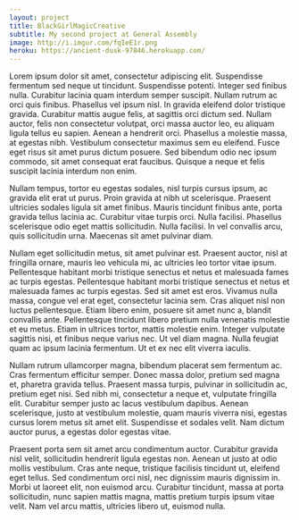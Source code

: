 ```yaml
---
layout: project
title: BlackGirlMagicCreative
subtitle: My second project at General Assembly
image: http://i.imgur.com/fqIeE1r.png
heroku: https://ancient-dusk-97846.herokuapp.com/
---
```


Lorem ipsum dolor sit amet, consectetur adipiscing elit. Suspendisse fermentum sed neque ut tincidunt. Suspendisse potenti. Integer sed finibus nulla. Curabitur lacinia quam interdum semper suscipit. Nullam rutrum ac orci quis finibus. Phasellus vel ipsum nisl. In gravida eleifend dolor tristique gravida. Curabitur mattis augue felis, at sagittis orci dictum sed. Nullam auctor, felis non consectetur volutpat, orci massa auctor leo, eu aliquam ligula tellus eu sapien. Aenean a hendrerit orci. Phasellus a molestie massa, at egestas nibh. Vestibulum consectetur maximus sem eu eleifend. Fusce eget risus sit amet purus dictum posuere. Sed bibendum odio nec ipsum commodo, sit amet consequat erat faucibus. Quisque a neque et felis suscipit lacinia interdum non enim.

Nullam tempus, tortor eu egestas sodales, nisl turpis cursus ipsum, ac gravida elit erat ut purus. Proin gravida at nibh ut scelerisque. Praesent ultricies sodales ligula sit amet finibus. Mauris tincidunt finibus ante, porta gravida tellus lacinia ac. Curabitur vitae turpis orci. Nulla facilisi. Phasellus scelerisque odio eget mattis sollicitudin. Nulla facilisi. In vel convallis arcu, quis sollicitudin urna. Maecenas sit amet pulvinar diam.

Nullam eget sollicitudin metus, sit amet pulvinar est. Praesent auctor, nisl at fringilla ornare, mauris leo vehicula mi, ac ultricies leo tortor vitae ipsum. Pellentesque habitant morbi tristique senectus et netus et malesuada fames ac turpis egestas. Pellentesque habitant morbi tristique senectus et netus et malesuada fames ac turpis egestas. Sed sit amet est eros. Vivamus nulla massa, congue vel erat eget, consectetur lacinia sem. Cras aliquet nisl non luctus pellentesque. Etiam libero enim, posuere sit amet nunc a, blandit convallis ante. Pellentesque tincidunt libero pretium nulla venenatis molestie et eu metus. Etiam in ultrices tortor, mattis molestie enim. Integer vulputate sagittis nisi, et finibus neque varius nec. Ut vel diam magna. Nulla feugiat quam ac ipsum lacinia fermentum. Ut et ex nec elit viverra iaculis.

Nullam rutrum ullamcorper magna, bibendum placerat sem fermentum ac. Cras fermentum efficitur semper. Donec massa dolor, pretium sed magna et, pharetra gravida tellus. Praesent massa turpis, pulvinar in sollicitudin ac, pretium eget nisi. Sed nibh mi, consectetur a neque et, vulputate fringilla elit. Curabitur semper justo ac lacus vestibulum dapibus. Aenean scelerisque, justo at vestibulum molestie, quam mauris viverra nisi, egestas cursus lorem metus sit amet elit. Suspendisse et sodales velit. Nam dictum auctor purus, a egestas dolor egestas vitae.

Praesent porta sem sit amet arcu condimentum auctor. Curabitur gravida nisl velit, sollicitudin hendrerit ligula egestas non. Aenean ut justo at odio mollis vestibulum. Cras ante neque, tristique facilisis tincidunt ut, eleifend eget tellus. Sed condimentum orci nisl, nec dignissim mauris dignissim in. Morbi ut laoreet elit, non euismod arcu. Curabitur tincidunt, massa at porta sollicitudin, nunc sapien mattis magna, mattis pretium turpis ipsum vitae velit. Nam vel arcu mattis, ultricies libero ut, euismod nulla.

